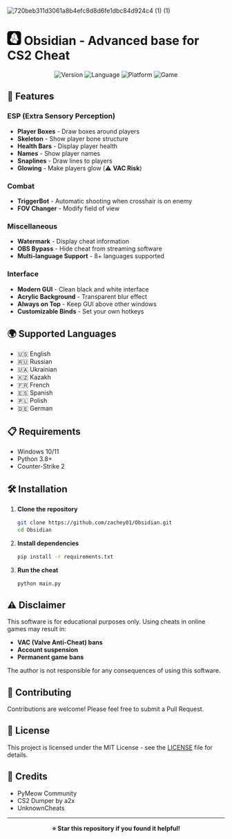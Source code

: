 ![720beb311d3061a8b4efc8d8d6fe1dbc84d924c4 (1) (1)](https://github.com/user-attachments/assets/51e2b7c4-540c-4c21-b967-a2a181235563)

# <img src="./assets/icon.png" width=32 height=32> Obsidian - Advanced base for CS2 Cheat

<div align="center">
  <img src="https://img.shields.io/badge/Version-1.0.0-blue.svg" alt="Version">
  <img src="https://img.shields.io/badge/Language-Python-green.svg" alt="Language">
  <img src="https://img.shields.io/badge/Platform-Windows-red.svg" alt="Platform">
  <img src="https://img.shields.io/badge/Game-CS2-orange.svg" alt="Game">
</div>

## 🚀 Features

### ESP (Extra Sensory Perception)

- **Player Boxes** - Draw boxes around players
- **Skeleton** - Show player bone structure
- **Health Bars** - Display player health
- **Names** - Show player names
- **Snaplines** - Draw lines to players
- **Glowing** - Make players glow (⚠️ **VAC Risk**)

### Combat

- **TriggerBot** - Automatic shooting when crosshair is on enemy
- **FOV Changer** - Modify field of view

### Miscellaneous

- **Watermark** - Display cheat information
- **OBS Bypass** - Hide cheat from streaming software
- **Multi-language Support** - 8+ languages supported

### Interface

- **Modern GUI** - Clean black and white interface
- **Acrylic Background** - Transparent blur effect
- **Always on Top** - Keep GUI above other windows
- **Customizable Binds** - Set your own hotkeys

## 🌍 Supported Languages

- 🇺🇸 English
- 🇷🇺 Russian
- 🇺🇦 Ukrainian
- 🇰🇿 Kazakh
- 🇫🇷 French
- 🇪🇸 Spanish
- 🇵🇱 Polish
- 🇩🇪 German

## 📋 Requirements

- Windows 10/11
- Python 3.8+
- Counter-Strike 2

## 🛠️ Installation

1. **Clone the repository**

   ```bash
   git clone https://github.com/zachey01/Obsidian.git
   cd Obsidian
   ```

2. **Install dependencies**

   ```bash
   pip install -r requirements.txt
   ```

3. **Run the cheat**
   ```bash
   python main.py
   ```

## ⚠️ Disclaimer

This software is for educational purposes only. Using cheats in online games may result in:

- **VAC (Valve Anti-Cheat) bans**
- **Account suspension**
- **Permanent game bans**

The author is not responsible for any consequences of using this software.

## 🤝 Contributing

Contributions are welcome! Please feel free to submit a Pull Request.

## 📄 License

This project is licensed under the MIT License - see the [LICENSE](LICENSE) file for details.

## 🙏 Credits

- PyMeow Community
- CS2 Dumper by a2x
- UnknownCheats

---

<div align="center">
  <b>⭐ Star this repository if you found it helpful!</b>
</div>
